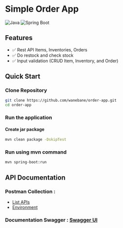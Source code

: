 # Simple Order App

![Java](https://img.shields.io/badge/Java-17-blue)
![Spring Boot](https://img.shields.io/badge/Spring_Boot-3.5.3-green)

## Features
- ✅ Rest API Items, Inventories, Orders
- ✅ Do restock and check stock
- ✅ Input validation (CRUD Item, Inventory, and Order)

## Quick Start

### Clone Repository

```bash
git clone https://github.com/wanebane/order-app.git
cd order-app
```

### Run the application

#### Create jar package
```bash
mvn clean package -DskipTest
```

### Run using mvn command
```bash
mvn spring-boot:run
```

## API Documentation

### Postman Collection : 
- [List APIs](collection/Order%20App.postman_collection.json)
- [Environment](collection/Order%20App.postman_environment.json)


### Documentation Swagger : [Swagger UI](http://localhost:8085/order-app/swagger-ui/index.html)